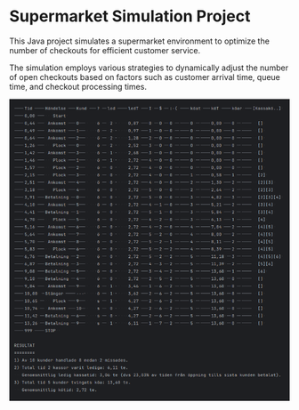 <h1>Supermarket Simulation Project</h1>
    <p>This Java project simulates a supermarket environment to optimize the number of checkouts for efficient customer service.</p>
    <p>The simulation employs various strategies to dynamically adjust the number of open checkouts based on factors such as customer arrival time, queue time, and checkout processing times.</p>

<img src="resultat.png" alt="Supermarket Simulation">

